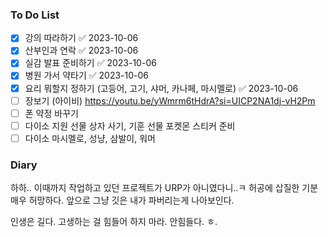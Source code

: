 ### To Do List
- [x] 강의 따라하기 ✅ 2023-10-06
- [x] 산부인과 연락 ✅ 2023-10-06
- [x] 실감 발표 준비하기 ✅ 2023-10-06
- [x] 병원 가서 약타기 ✅ 2023-10-06
- [x] 요리 뭐할지 정하기 (고등어, 고기, 샤머, 카나페, 마시멜로) ✅ 2023-10-06
- [ ] 장보기 (아이비) https://youtu.be/yWmrm6tHdrA?si=UICP2NA1dj-vH2Pm
- [ ] 폰 약정 바꾸기
- [ ] 다이소 지원 선물 상자 사기, 기훈 선물 포켓몬 스티커 준비
- [ ] 다이소 마시멜로, 성냥, 삼발이, 워머
### Diary
하하.. 이때까지 작업하고 있던 프로젝트가 URP가 아니였다니..ㅋ 
허공에 삽질한 기분 매우 허망하다. 앞으로 그냥 깃은 내가 파버리는게 나아보인다.

인생은 길다. 고생하는 걸 힘들어 하지 마라.
안힘들다. ㅎ.